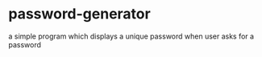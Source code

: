 # password-generator
a simple program which displays a unique password when user asks for a password
